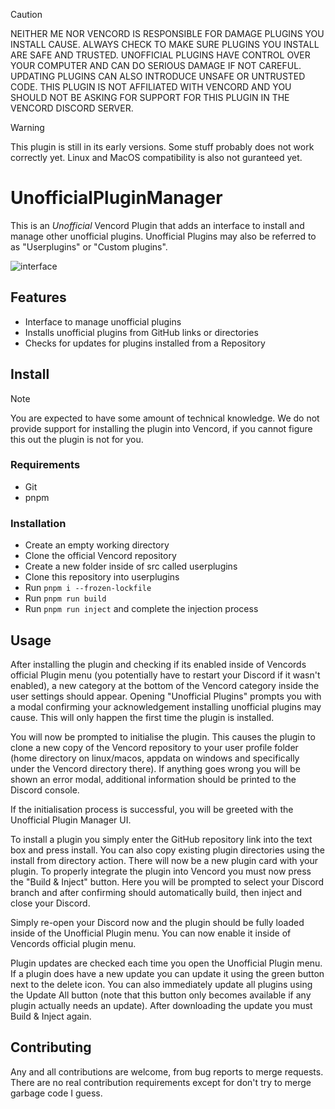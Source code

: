 > [!CAUTION]
> NEITHER ME NOR VENCORD IS RESPONSIBLE FOR DAMAGE PLUGINS YOU INSTALL CAUSE.
> ALWAYS CHECK TO MAKE SURE PLUGINS YOU INSTALL ARE SAFE AND TRUSTED.
> UNOFFICIAL PLUGINS HAVE CONTROL OVER YOUR COMPUTER AND CAN DO SERIOUS DAMAGE IF NOT CAREFUL.
> UPDATING PLUGINS CAN ALSO INTRODUCE UNSAFE OR UNTRUSTED CODE.
> THIS PLUGIN IS NOT AFFILIATED WITH VENCORD AND YOU SHOULD NOT BE ASKING FOR SUPPORT FOR THIS PLUGIN IN THE VENCORD DISCORD SERVER.

> [!WARNING]
> This plugin is still in its early versions. Some stuff probably does not work correctly yet. Linux and MacOS compatibility is also not guranteed yet.

# UnofficialPluginManager

This is an _Unofficial_ Vencord Plugin that adds an interface to install and manage other unofficial plugins. Unofficial Plugins may also be referred to as "Userplugins" or "Custom plugins".

![interface](https://github.com/user-attachments/assets/03cf8db2-e602-4a72-9cee-4b3051cdea91)

## Features

- Interface to manage unofficial plugins
- Installs unofficial plugins from GitHub links or directories
- Checks for updates for plugins installed from a Repository

## Install

> [!NOTE]
> You are expected to have some amount of technical knowledge. We do not provide support for installing the plugin into Vencord, if you cannot figure this out the plugin is not for you.

### Requirements

- Git
- pnpm

### Installation

- Create an empty working directory
- Clone the official Vencord repository
- Create a new folder inside of src called userplugins
- Clone this repository into userplugins
- Run `pnpm i --frozen-lockfile`
- Run `pnpm run build`
- Run `pnpm run inject` and complete the injection process

## Usage

After installing the plugin and checking if its enabled inside of Vencords official Plugin menu (you potentially have to restart your Discord if it wasn't enabled), a new category at the bottom of the Vencord category inside the user settings should appear.
Opening "Unofficial Plugins" prompts you with a modal confirming your acknowledgement installing unofficial plugins may cause. This will only happen the first time the plugin is installed.

You will now be prompted to initialise the plugin.
This causes the plugin to clone a new copy of the Vencord repository to your user profile folder (home directory on linux/macos, appdata on windows and specifically under the Vencord directory there).
If anything goes wrong you will be shown an error modal, additional information should be printed to the Discord console.

If the initialisation process is successful, you will be greeted with the Unofficial Plugin Manager UI.

To install a plugin you simply enter the GitHub repository link into the text box and press install.
You can also copy existing plugin directories using the install from directory action.
There will now be a new plugin card with your plugin.
To properly integrate the plugin into Vencord you must now press the "Build & Inject" button.
Here you will be prompted to select your Discord branch and after confirming should automatically build, then inject and close your Discord.

Simply re-open your Discord now and the plugin should be fully loaded inside of the Unofficial Plugin menu. You can now enable it inside of Vencords official plugin menu.

Plugin updates are checked each time you open the Unofficial Plugin menu. If a plugin does have a new update you can update it using the green button next to the delete icon. You can also immediately update all plugins using the Update All button (note that this button only becomes available if any plugin actually needs an update).
After downloading the update you must Build & Inject again.

## Contributing

Any and all contributions are welcome, from bug reports to merge requests. There are no real contribution requirements except for don't try to merge garbage code I guess.
